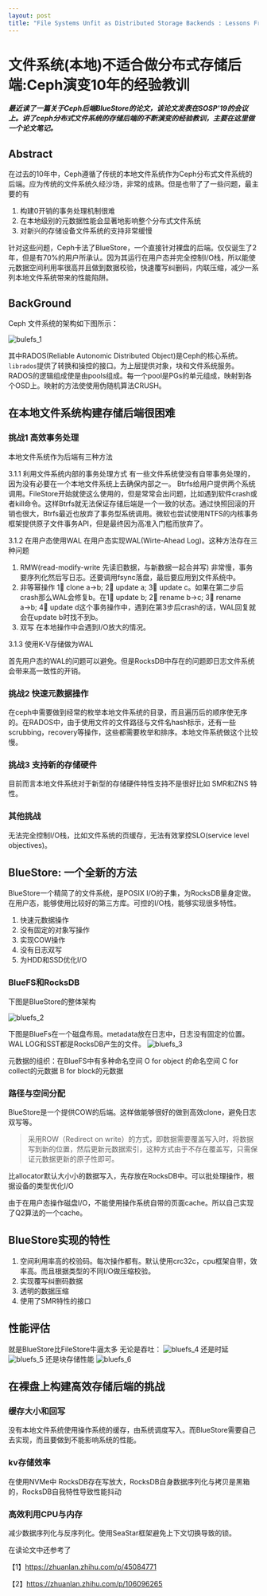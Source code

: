 ```yaml
---
layout: post
title: "File Systems Unfit as Distributed Storage Backends : Lessons From 10 Years of Ceph Evolution"
---
```


# 文件系统(本地)不适合做分布式存储后端:Ceph演变10年的经验教训

___最近读了一篇关于Ceph后端BlueStore的论文，该论文发表在SOSP'19的会议上。讲了ceph分布式文件系统的存储后端的不断演变的经验教训，主要在这里做一个论文笔记。___

## Abstract

在过去的10年中，Ceph遵循了传统的本地文件系统作为Ceph分布式文件系统的后端。应为传统的文件系统久经沙场，非常的成熟。但是也带了了一些问题，最主要的有

1. 构建0开销的事务处理机制很难
2. 在本地级别的元数据性能会显著地影响整个分布式文件系统
3. 对新兴的存储设备文件系统的支持非常缓慢
   
针对这些问题，Ceph卡法了BlueStore，一个直接针对裸盘的后端。仅仅诞生了2年，但是有70%的用户所承认。因为其运行在用户态并完全控制I/O栈，所以能使元数据空间利用率很高并且做到数据校验，快速覆写纠删码，内联压缩，减少一系列本地文件系统带来的性能陷阱。


## BackGround

Ceph 文件系统的架构如下图所示：

![bulefs_1](/images/bluefs/bluefs_1.png)

其中RADOS(Reliable Autonomic Distributed Object)是Ceph的核心系统。`librados`提供了转换和操控的接口。为上层提供对象，块和文件系统服务。
RADOS的逻辑组成使是由pools组成。每一个pool是PGs的单元组成，映射到各个OSD上。映射的方法使使用伪随机算法CRUSH。

## 在本地文件系统构建存储后端很困难

### 挑战1 高效事务处理

本地文件系统作为后端有三种方法

3.1.1 利用文件系统内部的事务处理方式
有一些文件系统使没有自带事务处理的，因为没有必要在一个本地文件系统上去确保内部之一。 Btrfs给用户提供两个系统调用。FileStore开始就使这么使用的，但是常常会出问题，比如遇到软件crash或者kill命令。这样Btrfs就无法保证存储后端是一个一致的状态。通过快照回滚的开销也很大，Btrfs最近也放弃了事务型系统调用。微软也尝试使用NTFS的内核事务框架提供原子文件事务API，但是最终因为高准入门槛而放弃了。

3.1.2 在用户态使用WAL
在用户态实现WAL(Wirte-Ahead Log)。这种方法存在三种问题
1. RMW(read-modify-write 先读旧数据，与新数据一起合并写) 非常慢，事务要序列化然后写日志。还要调用fsync落盘，最后要应用到文件系统中。
2. 非等幂操作 1⃣️ clone a→b; 2⃣️ update a; 3⃣️ update c。如果在第二步后crash那么WAL会修复b。在1⃣️ update b; 2⃣️ rename b→c; 3⃣️ rename a→b; 4⃣️ update d这个事务操作中，遇到在第3步后crash的话，WAL回复就会在update b时找不到b。
3. 双写 在本地操作中会遇到I/O放大的情况。
   
3.1.3 使用K-V存储做为WAL

首先用户态的WAL的问题可以避免。但是RocksDB中存在的问题即日志文件系统会带来高一致性的开销。


### 挑战2 快速元数据操作
在ceph中需要做到经常的枚举本地文件系统的目录，而且遍历后的顺序使无序的。在RADOS中，由于使用文件的文件路径与文件名hash标示，还有一些scrubbing，recovery等操作，这些都需要枚举和排序。本地文件系统做这个比较慢。

### 挑战3 支持新的存储硬件
目前而言本地文件系统对于新型的存储硬件特性支持不是很好比如 SMR和ZNS 特性。

### 其他挑战
无法完全控制I/O栈，比如文件系统的页缓存，无法有效掌控SLO(service level objectives)。

## BlueStore: 一个全新的方法

BlueStore一个精简了的文件系统，是POSIX I/O的子集，为RocksDB量身定做。在用户态，能够使用比较好的第三方库。可控的I/O栈，能够实现很多特性。
1. 快速元数据操作
2. 没有固定的对象写操作
3. 实现COW操作
4. 没有日志双写
5. 为HDD和SSD优化I/O
   
### BlueFS和RocksDB

下图是BlueStore的整体架构

![bluefs_2](/images/bluefs/bluefs_2.png)

下图是BlueFs在一个磁盘布局。metadata放在日志中，日志没有固定的位置。WAL LOG和SST都是RocksDB产生的文件。
![bluefs_3](/images/bluefs/bluefs_3.png)

元数据的组织：在BlueFS中有多种命名空间
O for object 的命名空间
C for collect的元数据
B for block的元数据

### 路径与空间分配
BlueStore是一个提供COW的后端。这样做能够很好的做到高效clone，避免日志双写等。
>采用ROW（Redirect on write）的方式，即数据需要覆盖写入时，将数据写到新的位置，然后更新元数据索引，这种方式由于不存在覆盖写，只需保证元数据更新的原子性即可。

比allocator默认大小小的数据写入，先存放在RocksDB中。可以批处理操作，根据设备的类型优化I/O

由于在用户态操作磁盘I/O，不能使用操作系统自带的页面cache。所以自己实现了Q2算法的一个cache。


## BlueStore实现的特性

1. 空间利用率高的校验码。每次操作都有。默认使用crc32c，cpu框架自带，效率高。而且根据类型的不同I/O做压缩校验。
2. 实现覆写纠删码数据
3. 透明的数据压缩
4. 使用了SMR特性的接口

## 性能评估

就是BlueStore比FileStore牛逼太多
无论是吞吐：
![bluefs_4](/images/bluefs/bluefs_4.png)
还是时延
![bluefs_5](/images/bluefs/bulefs_5.png)
还是块存储性能
![bluefs_6](/images/bluefs/bluefs_6.png)

## 在裸盘上构建高效存储后端的挑战

### 缓存大小和回写

没有本地文件系统使用操作系统的缓存，由系统调度写入。而BlueStore需要自己去实现，而且要做到不能影响系统的性能。

### kv存储效率

在使用NVMe中 RocksDB存在写放大，RocksDB自身数据序列化与拷贝是黑箱的，RocksDB自我特性导致性能抖动

### 高效利用CPU与内存

减少数据序列化与反序列化。使用SeaStar框架避免上下文切换导致的锁。

在读论文中还参考了

【1】https://zhuanlan.zhihu.com/p/45084771

【2】https://zhuanlan.zhihu.com/p/106096265
